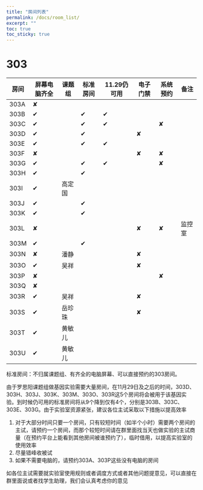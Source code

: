 ```yaml
---
title: "房间列表"
permalink: /docs/room_list/
excerpt: ""
toc: true
toc_sticky: true
---
```


# 303

| 房间 | 屏幕电脑齐全 | 课题组 | 标准房间 | 11.29仍可用 | 电子门禁 | 系统预约 | 备注   |
| ---- | ------------ | ------ | -------- | ----------- | -------- | -------- | ------ |
| 303A | ✘            |        |          |             |          |          |        |
| 303B | ✔            |        | ✔        | ✔           |          |          |        |
| 303C | ✔            |        | ✔        | ✔           |          | ✘        |        |
| 303D | ✔            |        | ✔        |             | ✘        |          |        |
| 303E | ✔            |        | ✔        | ✔           |          |          |        |
| 303F | ✘            |        |          |             | ✘        | ✘        |        |
| 303G | ✔            |        | ✔        | ✔           |          | ✘        |        |
| 303H | ✔            |        | ✔        |             |          |          |        |
| 303I | ✔            | 高定国 |          |             |          |          |        |
| 303J | ✔            |        | ✔        |             |          |          |        |
| 303K | ✔            |        | ✔        |             |          |          |        |
| 303L | ✘            |        |          |             | ✘        | ✘        | 监控室 |
| 303M | ✔            |        | ✔        |             |          |          |        |
| 303N | ✘            | 潘静   |          |             | ✘        |          |        |
| 303O | ✔            | 吴祥   |          |             | ✘        |          |        |
| 303P | ✘            |        |          |             |          | ✘        |        |
| 303Q | ✘            |        |          |             |          |          |        |
| 303R | ✔            | 吴祥   |          |             | ✘        |          |        |
| 303S | ✔            | 岳珍珠 |          |             | ✘        |          |        |
| 303T | ✔            | 黄敏儿 |          |             |          |          |        |
| 303U | ✔            | 黄敏儿 |          |             |          |          |        |

标准房间：不归属课题组、有齐全的电脑屏幕、可以直接预约的303房间。

由于罗思阳课题组做基因实验需要大量房间，在11月29日及之后的时间，303D、303H、303J、303K、303M、303O、303R这5个房间将会被用于该基因实验。到时候仍可用的标准房间将从9个降到仅有4个，分别是303B、303C、303E、303G。由于实验室资源紧张，建议各位主试采取以下措施以提高效率
1. 对于大部分时间只要一个房间，只有较短时间（如半个小时）需要两个房间的主试，请预约一个房间，而那个较短时间请在群里面找当天也做实验的主试商量（在预约平台上能看到其他房间被谁预约了），临时借用，以提高实验室的使用效率
2. 尽量错峰收被试
3. 如果不需要电脑的，请预约303A、303P这些没有电脑的房间

如各位主试需要就实验室使用规则或者调度方式或者其他问题提意见，可以直接在群里面说或者找学生助理，我们会认真考虑你的意见

